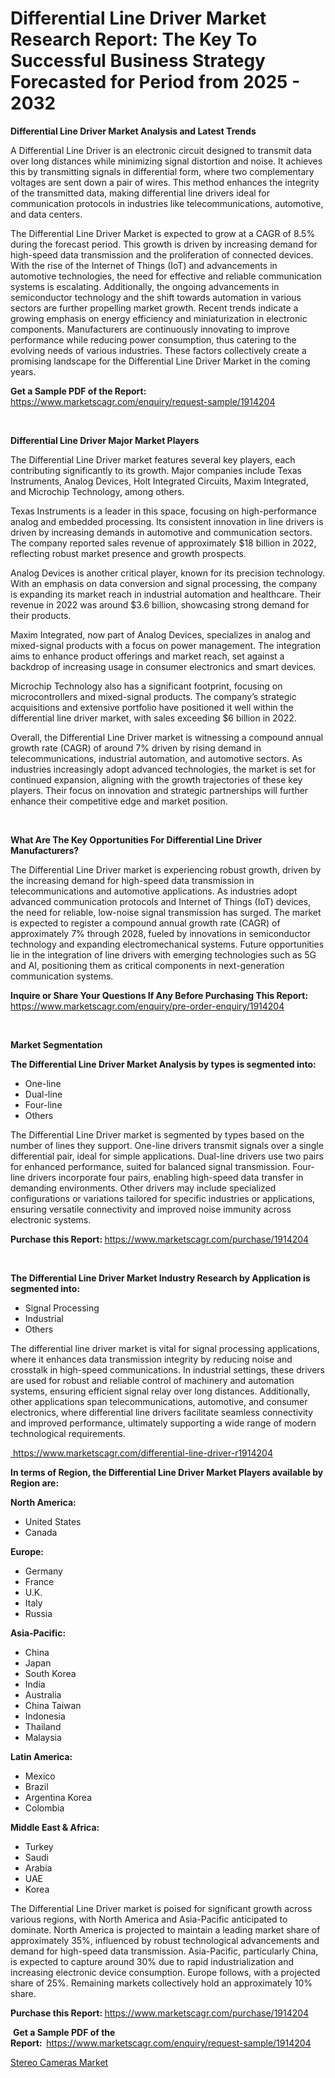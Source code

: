 <p><h1>Differential Line Driver Market Research Report: The Key To Successful Business Strategy Forecasted for Period from 2025 - 2032</h1></p><p><strong>Differential Line Driver Market Analysis and Latest Trends</strong></p>
<p><p>A Differential Line Driver is an electronic circuit designed to transmit data over long distances while minimizing signal distortion and noise. It achieves this by transmitting signals in differential form, where two complementary voltages are sent down a pair of wires. This method enhances the integrity of the transmitted data, making differential line drivers ideal for communication protocols in industries like telecommunications, automotive, and data centers.</p><p>The Differential Line Driver Market is expected to grow at a CAGR of 8.5% during the forecast period. This growth is driven by increasing demand for high-speed data transmission and the proliferation of connected devices. With the rise of the Internet of Things (IoT) and advancements in automotive technologies, the need for effective and reliable communication systems is escalating. Additionally, the ongoing advancements in semiconductor technology and the shift towards automation in various sectors are further propelling market growth. Recent trends indicate a growing emphasis on energy efficiency and miniaturization in electronic components. Manufacturers are continuously innovating to improve performance while reducing power consumption, thus catering to the evolving needs of various industries. These factors collectively create a promising landscape for the Differential Line Driver Market in the coming years.</p></p>
<p><strong>Get a Sample PDF of the Report:&nbsp;</strong> <a href="https://www.marketscagr.com/enquiry/request-sample/1914204?utm_campaign=2468&utm_medium=2&utm_source=Github&utm_content=ia&utm_term=06042025&utm_id=differential-line-driver">https://www.marketscagr.com/enquiry/request-sample/1914204</a></p>
<p>&nbsp;</p>
<p><strong>Differential Line Driver Major Market Players</strong></p>
<p><p>The Differential Line Driver market features several key players, each contributing significantly to its growth. Major companies include Texas Instruments, Analog Devices, Holt Integrated Circuits, Maxim Integrated, and Microchip Technology, among others.</p><p>Texas Instruments is a leader in this space, focusing on high-performance analog and embedded processing. Its consistent innovation in line drivers is driven by increasing demands in automotive and communication sectors. The company reported sales revenue of approximately $18 billion in 2022, reflecting robust market presence and growth prospects.</p><p>Analog Devices is another critical player, known for its precision technology. With an emphasis on data conversion and signal processing, the company is expanding its market reach in industrial automation and healthcare. Their revenue in 2022 was around $3.6 billion, showcasing strong demand for their products.</p><p>Maxim Integrated, now part of Analog Devices, specializes in analog and mixed-signal products with a focus on power management. The integration aims to enhance product offerings and market reach, set against a backdrop of increasing usage in consumer electronics and smart devices.</p><p>Microchip Technology also has a significant footprint, focusing on microcontrollers and mixed-signal products. The company’s strategic acquisitions and extensive portfolio have positioned it well within the differential line driver market, with sales exceeding $6 billion in 2022.</p><p>Overall, the Differential Line Driver market is witnessing a compound annual growth rate (CAGR) of around 7% driven by rising demand in telecommunications, industrial automation, and automotive sectors. As industries increasingly adopt advanced technologies, the market is set for continued expansion, aligning with the growth trajectories of these key players. Their focus on innovation and strategic partnerships will further enhance their competitive edge and market position.</p></p>
<p>&nbsp;</p>
<p><strong>What Are The Key Opportunities For Differential Line Driver Manufacturers?</strong></p>
<p><p>The Differential Line Driver market is experiencing robust growth, driven by the increasing demand for high-speed data transmission in telecommunications and automotive applications. As industries adopt advanced communication protocols and Internet of Things (IoT) devices, the need for reliable, low-noise signal transmission has surged. The market is expected to register a compound annual growth rate (CAGR) of approximately 7% through 2028, fueled by innovations in semiconductor technology and expanding electromechanical systems. Future opportunities lie in the integration of line drivers with emerging technologies such as 5G and AI, positioning them as critical components in next-generation communication systems.</p></p>
<p><strong>Inquire or Share Your Questions If Any Before Purchasing This Report:</strong> <a href="https://www.marketscagr.com/enquiry/pre-order-enquiry/1914204?utm_campaign=2468&utm_medium=2&utm_source=Github&utm_content=ia&utm_term=06042025&utm_id=differential-line-driver">https://www.marketscagr.com/enquiry/pre-order-enquiry/1914204</a></p>
<p>&nbsp;</p>
<p><strong>Market Segmentation</strong></p>
<p><strong>The Differential Line Driver Market Analysis by types is segmented into:</strong></p>
<p><ul><li>One-line</li><li>Dual-line</li><li>Four-line</li><li>Others</li></ul></p>
<p><p>The Differential Line Driver market is segmented by types based on the number of lines they support. One-line drivers transmit signals over a single differential pair, ideal for simple applications. Dual-line drivers use two pairs for enhanced performance, suited for balanced signal transmission. Four-line drivers incorporate four pairs, enabling high-speed data transfer in demanding environments. Other drivers may include specialized configurations or variations tailored for specific industries or applications, ensuring versatile connectivity and improved noise immunity across electronic systems.</p></p>
<p><strong>Purchase this Report:&nbsp;</strong><a href="https://www.marketscagr.com/purchase/1914204?utm_campaign=2468&utm_medium=2&utm_source=Github&utm_content=ia&utm_term=06042025&utm_id=differential-line-driver">https://www.marketscagr.com/purchase/1914204</a></p>
<p>&nbsp;</p>
<p><strong>The Differential Line Driver Market Industry Research by Application is segmented into:</strong></p>
<p><ul><li>Signal Processing</li><li>Industrial</li><li>Others</li></ul></p>
<p><p>The differential line driver market is vital for signal processing applications, where it enhances data transmission integrity by reducing noise and crosstalk in high-speed communications. In industrial settings, these drivers are used for robust and reliable control of machinery and automation systems, ensuring efficient signal relay over long distances. Additionally, other applications span telecommunications, automotive, and consumer electronics, where differential line drivers facilitate seamless connectivity and improved performance, ultimately supporting a wide range of modern technological requirements.</p></p>
<p><a href="https://www.marketscagr.com/differential-line-driver-r1914204?utm_campaign=2468&utm_medium=2&utm_source=Github&utm_content=ia&utm_term=06042025&utm_id=differential-line-driver">&nbsp;https://www.marketscagr.com/differential-line-driver-r1914204</a></p>
<p><strong>In terms of Region, the Differential Line Driver Market Players available by Region are:</strong></p>
<p>
    <p> <strong> North America: </strong>
        <ul>
            <li>United States</li>
            <li>Canada</li>
        </ul>
        </p> 
    <p> <strong> Europe: </strong>
        <ul>
            <li>Germany</li>
            <li>France</li>
            <li>U.K.</li>
            <li>Italy</li>
            <li>Russia</li>
        </ul>
        </p> 
    <p> <strong> Asia-Pacific: </strong>
        <ul>
            <li>China</li>
            <li>Japan</li>
            <li>South Korea</li>
            <li>India</li>
            <li>Australia</li>
            <li>China Taiwan</li>
            <li>Indonesia</li>
            <li>Thailand</li>
            <li>Malaysia</li>
        </ul>
        </p> 
    <p> <strong> Latin America: </strong>
        <ul>
            <li>Mexico</li>
            <li>Brazil</li>
            <li>Argentina Korea</li>
            <li>Colombia</li>
        </ul>
        </p> 
    <p> <strong> Middle East & Africa: </strong>
        <ul>
            <li>Turkey</li>
            <li>Saudi</li>
            <li>Arabia</li>
            <li>UAE</li>
            <li>Korea</li>
        </ul>
    </p>
    </p>
<p><p>The Differential Line Driver market is poised for significant growth across various regions, with North America and Asia-Pacific anticipated to dominate. North America is projected to maintain a leading market share of approximately 35%, influenced by robust technological advancements and demand for high-speed data transmission. Asia-Pacific, particularly China, is expected to capture around 30% due to rapid industrialization and increasing electronic device consumption. Europe follows, with a projected share of 25%. Remaining markets collectively hold an approximately 10% share.</p></p>
<p><strong>Purchase this Report: </strong><a href="https://www.marketscagr.com/purchase/1914204?utm_campaign=2468&utm_medium=2&utm_source=Github&utm_content=ia&utm_term=06042025&utm_id=differential-line-driver">https://www.marketscagr.com/purchase/1914204</a></p>
<p>&nbsp;<strong>Get a Sample PDF of the Report:&nbsp;&nbsp;</strong><a href="https://www.marketscagr.com/enquiry/request-sample/1914204?utm_campaign=2468&utm_medium=2&utm_source=Github&utm_content=ia&utm_term=06042025&utm_id=differential-line-driver">https://www.marketscagr.com/enquiry/request-sample/1914204</a></p>
<p><strong></strong></p>
<p><p><a href="https://github.com/barnickclara79/Market-Research-Report-List-1/blob/main/stereo-cameras-market.md?utm_campaign=2468&utm_medium=2&utm_source=Github&utm_content=ia&utm_term=06042025&utm_id=differential-line-driver">Stereo Cameras Market</a></p></p>